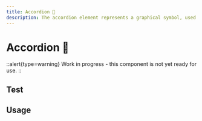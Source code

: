 ```yaml
---
title: Accordion 🔴
description: The accordion element represents a graphical symbol, used to represent a concept or object in a graphical user interface.
---
```


# Accordion 🔴

::alert{type=warning}
Work in progress - this component is not yet ready for use.
::

## Test

## Usage
